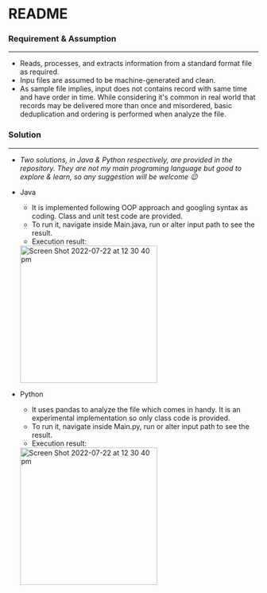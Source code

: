 
# README

### Requirement & Assumption
---
- Reads, processes, and extracts information from a standard format file as required. 
- Inpu files are assumed to be machine-generated and clean.
- As sample file implies, input does not contains record with same time and have order in time. While considering it's common in real world that records may be delivered more than once and misordered, basic deduplication and ordering is performed when analyze the file.



### Solution 
---
* <em> Two solutions, in Java & Python respectively, are provided in the repository. They are not my main programing language but good to explore & learn, so any suggestion will be welcome :wink: </em>
* Java
  * It is implemented following OOP approach and googling syntax as coding. Class and unit test code are provided.
  * To run it, navigate inside Main.java, run or alter input path to see the result.
  * Execution result:
   <img width="276" alt="Screen Shot 2022-07-22 at 12 30 40 pm" src="https://user-images.githubusercontent.com/37531758/180350361-6e32800f-1b9a-4c77-9351-a58fd479f586.png">

  
* Python
  * It uses pandas to analyze the file which comes in handy. It is an experimental implementation so only class code is provided.
  * To run it, navigate inside Main.py, run or alter input path to see the result.
  * Execution result: 
  <img width="276" alt="Screen Shot 2022-07-22 at 12 30 40 pm" src="https://user-images.githubusercontent.com/37531758/180366605-4cbab11a-309f-4665-a98d-ad6e2554fe81.png">

